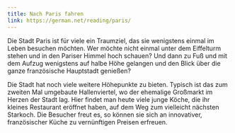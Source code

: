 ```yaml
---
title: Nach Paris fahren
link: https://german.net/reading/paris/
---
```


Die Stadt Paris ist für viele ein Traumziel, das sie wenigstens einmal im Leben besuchen möchten. Wer möchte nicht einmal unter dem Eiffelturm stehen und in den Pariser Himmel hoch schauen? Und dann zu Fuß und mit dem Aufzug wenigstens auf halbe Höhe gelangen und den Blick über die ganze französische Hauptstadt genießen?

Die Stadt hat noch viele weitere Höhepunkte zu bieten. Typisch ist das zum zweiten Mal umgebaute Hallenviertel, wo der ehemalige Großmarkt im Herzen der Stadt lag. Hier findet man heute viele junge Köche, die ihr kleines Restaurant eröffnet haben, auf dem Weg zum vielleicht nächsten Starkoch. Die Besucher freut es, so können sie sich an innovativer, französischer Küche zu vernünftigen Preisen erfreuen.